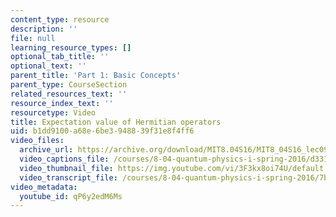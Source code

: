 ```yaml
---
content_type: resource
description: ''
file: null
learning_resource_types: []
optional_tab_title: ''
optional_text: ''
parent_title: 'Part 1: Basic Concepts'
parent_type: CourseSection
related_resources_text: ''
resource_index_text: ''
resourcetype: Video
title: Expectation value of Hermitian operators
uid: b1dd9100-a68e-6be3-9488-39f31e8f4ff6
video_files:
  archive_url: https://archive.org/download/MIT8.04S16/MIT8_04S16_lec09_s1_300k.mp4
  video_captions_file: /courses/8-04-quantum-physics-i-spring-2016/d33144165afd5159a281d41187b74fc0_qP6y2edM6Ms.vtt
  video_thumbnail_file: https://img.youtube.com/vi/3F3kx8oi74U/default.jpg
  video_transcript_file: /courses/8-04-quantum-physics-i-spring-2016/7bc6f94c1c8274a4051f3a15df267376_qP6y2edM6Ms.pdf
video_metadata:
  youtube_id: qP6y2edM6Ms
---
```

